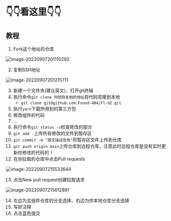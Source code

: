 # 👇👇看这里👇👇

## 教程

1. Fork这个地址的仓库

![image-20220907201110292](https://found-img-blog.oss-cn-hangzhou.aliyuncs.com/img/image-20220907201110292.png)

2. 复制SSH地址

![image-20220907201215711](https://found-img-blog.oss-cn-hangzhou.aliyuncs.com/img/image-20220907201215711.png)

3. 新建一个文件夹(建议英文)，打开git终端
4. 执行命令`git clone 你刚刚复制的地址`将代码克隆到本地
   - `git clone git@github.com:Found-404/Fl-UI.git `
5. 执行`yarn`下载所用到的第三方包
6. 修改组件的代码
7. ...
8. 执行命令`git status -s`检查修改的部分
9. `git add .`上传所有修改的文件到暂存区
10. `git commit -m "提交描述信息"`将暂存区文件上传到仓库
11. `git push origin main`上传仓库到远程仓库，注意此时远程仓库是没有实时更新你修改的代码的！
12. 在你拉取的仓库中点击Pull requests

![image-20220907215533644](https://found-img-blog.oss-cn-hangzhou.aliyuncs.com/img/image-20220907215533644.png)

13. 点击New pull request创建拉取请求

![image-20220907215612891](https://found-img-blog.oss-cn-hangzhou.aliyuncs.com/img/image-20220907215612891.png)

14. 左边为主组件仓库的分支选择，右边为你本地仓库分支选择
15. 写好注释
16. 点击蓝色提交
